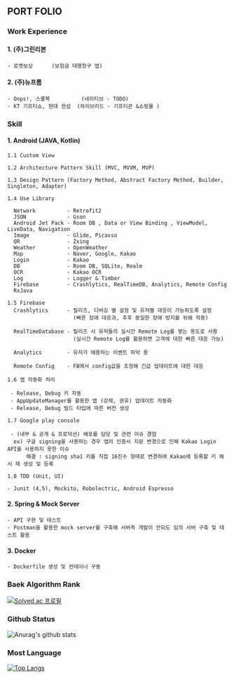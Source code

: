 ## PORT FOLIO

### Work Experience
#### 1. (주)그린리본 

    - 로켓보상      (보험금 대행청구 앱)
     
#### 2. (주)뉴프롬  

    - Oops!, 스쿨북          (네이티브 - TODO)
    - KT 기프티쇼, 현대 한섬  (하이브리드 - 기프티콘 &쇼핑몰 )
      
### Skill  

#### 1. Android (JAVA, Kotlin)  

    1.1 Custom View  
  
    1.2 Architecture Pattern Skill (MVC, MVVM, MVP)  
  
    1.3 Design Pattern (Factory Method, Abstract Factory Method, Builder, Singleton, Adapter)    

    1.4 Use Library  

      Network          - Retrofit2  
      JSON             - Gson  
      Android Jet Pack - Room DB , Data or View Binding , ViewModel, LiveData, Navigation  
      Image            - Glide, Picasso  
      QR               - Zxing  
      Weather          - OpenWeather  
      Map              - Naver, Google, Kakao  
      Login            - Kakao  
      DB               - Room DB, SQLite, Realm  
      OCR              - Kakao OCR  
      Log              - Logger & Timber
      Firebase         - Crashlytics, RealTimeDB, Analytics, Remote Config
      RxJava
  
    1.5 Firebase 
      Crashlytics      - 릴리즈, 디버깅 별 설정 및 유저별 대응이 가능하도록 설정  
                         (빠른 장애 대응과, 추후 동일한 장애 방지를 위해 적용)  
                           
      RealTimeDatabase - 릴리즈 시 유저들의 실시간 Remote Log를 쌓는 용도로 사용
                         (실시간 Remote Log를 활용하면 고객에 대한 빠른 대응 가능)
  
      Analytics        - 유저가 애용하는 이벤트 파악 용  
             
      Remote Config    - FB에서 config값을 조정해 긴급 업데이트에 대한 대응
      
    1.6 앱 자동화 처리  

     - Release, Debug 키 자동
     - AppUpdateManager를 활용한 앱 (강제, 권유) 업데이트 자동화
     - Release, Debug 빌드 타입에 따른 버전 생성
  
    1.7 Google play console  

     - (내부 & 공개 & 프로덕션) 배포를 담당 및 관련 이슈 경험
      ex) 구글 signing을 사용하는 경우 앱의 인증서 지문 변경으로 인해 Kakao Login API를 사용하지 못한 이슈 
          해결 : signing sha1 키를 직접 16진수 형태로 변경하여 Kakao에 등록할 키 해시 재 생성 및 등록
       
    1.8 TDD (Unit, UI)  

    - Junit (4,5), Mockito, Robolectric, Android Espresso  

  
#### 2. Spring & Mock Server  

    - API 구현 및 테스트 
    - Postman을 활용한 mock server를 구축해 서버측 개발이 안되도 임의 서버 구축 및 테스트 활용

#### 3. Docker  

    - Dockerfile 생성 및 컨테이너 구동
 

### Baek Algorithm Rank
[![Solved.ac
프로필](http://mazassumnida.wtf/api/v2/generate_badge?boj=tlsehdro2)](https://solved.ac/{tlsehdro2})

### Github Status
![Anurag's github stats](https://github-readme-stats.vercel.app/api?username=OreoChoi&show_icons=true&theme=dracula)
  
### Most Language
[![Top Langs](https://github-readme-stats.vercel.app/api/top-langs/?username=OreoChoi&langs_count=8)](https://github.com/anuraghazra/github-readme-stats)
